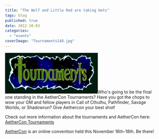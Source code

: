 ```yaml
---
title: "The Wolf and Little Red are taking bets"
tags: blog
published: true
date: 2012-10-03
categories: 
  - "events"
coverImage: "Tournaments148.jpg"
---
```


[![](/images/Tournaments148.jpg "Tournaments148")](/images/Tournaments148.jpg)Who's going to be the final one standing in the AetherCon Tournaments? Have you got the chops to wow your GM and fellow players in Call of Cthulhu, Pathfinder, Savage Worlds, or Shadowrun? Give Aethercon your best shot!

Check out more information about the tournaments and AetherCon here: [AetherCon Tournaments](http://www.aethercon.com/4T/4T.html "AetherCon") 

[AetherCon](http://www.aethercon.com "AetherCon") is an online convention held this November 16th-18th. Be there!
